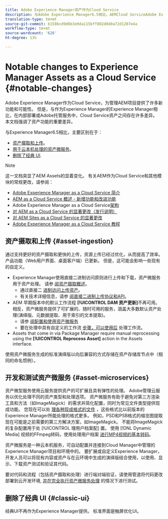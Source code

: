 ```yaml
---
title: Adobe Experience Manager资产作为Cloud Service
description: 与Adobe Experience Manager6.5相比，AEMCloud ServiceAdobe Experience Manager资产发生了显着变化。
translation-type: tm+mt
source-git-commit: b1586cd9d6b3e9da115bff802d840a72d1207e4a
workflow-type: tm+mt
source-wordcount: '626'
ht-degree: 13%

---
```



# Notable changes to Experience Manager Assets as a Cloud Service {#notable-changes}

Adobe Experience Manager作为Cloud Service，为管理AEM项目提供了许多新功能和可能性。 但是，与作为Experience Manager的Experience Manager相比，在内部部署或Adobe托管服务中，Cloud Service资产之间存在许多差异。 本文档强调了资产功能的重要差异。

与Experience Manager6.5相比，主要区别在于：

* [资产摄取和上传](#asset-ingestion)。
* [用于云本机处理的资产微服务](#asset-microservices)。
* [删除了经典 UI](#classic-ui).

>[!NOTE]
>
>这一文档突显了AEM Assets的显着变化。 有关AEM作为Cloud Service和其他模块的常规更改，请参阅：
>
>* [Adobe Experience Manager as a Cloud Service 简介](/help/overview/introduction.md)
>* [AEM as a Cloud Service 概述 - 新增功能和改进功能](/help/overview/what-is-new-and-different.md)
>* Adobe Experience Manager as a Cloud Service[架构](/help/core-concepts/architecture.md)
>* [对 AEM as a Cloud Service 的显著更改（发行说明）](/help/release-notes/aem-cloud-changes.md)
>* [对 AEM Sites as a Cloud Service 的显著更改](/help/sites-cloud/sites-cloud-changes.md)
>* [Adobe Experience Manager as a Cloud Service 教程](https://experienceleague.adobe.com/docs/experience-manager-learn/cloud-service/overview.html)


## 资产摄取和上传 {#asset-ingestion}

通过支持更好的资产摄取和更快的上传，资源上传已经过优化，从而提高了效率。 产品功能（Web用户界面、桌面客户端）已更新。 但是，这可能会影响一些现有的自定义。

* Experience Manager使用直接二进制访问原则进行上传和下载，资产微服务用于资产处理。 请参 [阅资产摄取概述](/help/assets/asset-microservices-overview.md)。
   * 通过直接二 [进制访问上传资产](/help/assets/asset-microservices-overview.md#asset-upload-with-direct-binary-access)。
   * 有关技术详细信息，请参 [阅直接二进制上传协议和API](/help/assets/developer-reference-material-apis.md#upload-binary)。
* AEM 早期版本中的默认工作流程 **[!UICONTROL DAM 资产更新]**&#x200B;不再可用。相反，资产微服务提供了可扩展的、随时可用的服务，涵盖大多数默认资产处理(演绎版、元数据提取、用于索引的文本提取)。
   * 请参 [阅配置和使用资产微服务](/help/assets/asset-microservices-configure-and-use.md)
   * 要在处理中具有自定义的工作流 [步骤，可以使用后](/help/assets/asset-microservices-configure-and-use.md#post-processing-workflows) 处理工作流。
* Assets that come in via Package Manager require manual reprocessing using the **[!UICONTROL Reprocess Asset]** action in the Assets interface.

使用资产微服务生成的标准演绎版以向后兼容的方式存储在资产存储库节点中（相同的命名惯例）。

## 开发和测试资产微服务 {#asset-microservices}

资产微型服务使用云服务提供资产的可扩展且具有弹性的处理。 Adobe管理云服务以优化处理不同的资产类型和处理选项。 资产微服务有助于避免对第三方渲染工具和方法（如ImageMagick）的需求并简化配置，同时为常见文件类型提供现成功能。 您现在可以处 [理各种现成格式的文件](/help/assets/file-format-support.md) ，这些格式比以前版本的Experience Manager所能处理的格式更多。 例如，PSD和PSB格式的缩览图提取现在可能是之前需要的第三方解决方案，如ImageMagick。 不能将ImageMagick的复杂配置用于处 [!UICONTROL 理用户档案配] 置。 使用 [!DNL Dynamic Media] 视频的FFmpeg转码，使用处理用户档案 [进行MP4视频的基本转码](/help/assets/manage-video-assets.md#transcode-video)。

资产微服务是一种云本机服务，可自动配置并连接到Cloud Manager中管理的Experience Manager项目和环境中的。 要扩展或自定义Experience Manager，开发人员可以将现有内容或资产与在云环境中生成的演绎版结合使用，以使用、显示、下载资产测试和验证其代码。

要对代码和流程（包括资产摄取和处理）进行端对端验证，请使用管道将代码更改部署到云开发环境, [并在完全执行资产微服务处理](/help/implementing/cloud-manager/configure-pipeline.md) 的情况下进行测试。

## 删除了经典 UI {#classic-ui}

经典UI不再作为Experience Manager提供。 标准界面是触屏优化UI。
